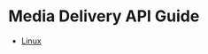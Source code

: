 # Media Delivery API Guide

* [Linux][md-linux]

[md-linux]: /develop/api-guide/media-delivery/linux

